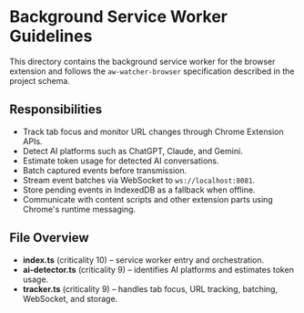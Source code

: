 # Background Service Worker Guidelines

This directory contains the background service worker for the browser extension and follows the `aw-watcher-browser` specification described in the project schema.

## Responsibilities
- Track tab focus and monitor URL changes through Chrome Extension APIs.
- Detect AI platforms such as ChatGPT, Claude, and Gemini.
- Estimate token usage for detected AI conversations.
- Batch captured events before transmission.
- Stream event batches via WebSocket to `ws://localhost:8081`.
- Store pending events in IndexedDB as a fallback when offline.
- Communicate with content scripts and other extension parts using Chrome's runtime messaging.

## File Overview
- **index.ts** (criticality 10) – service worker entry and orchestration.
- **ai-detector.ts** (criticality 9) – identifies AI platforms and estimates token usage.
- **tracker.ts** (criticality 9) – handles tab focus, URL tracking, batching, WebSocket, and storage.
